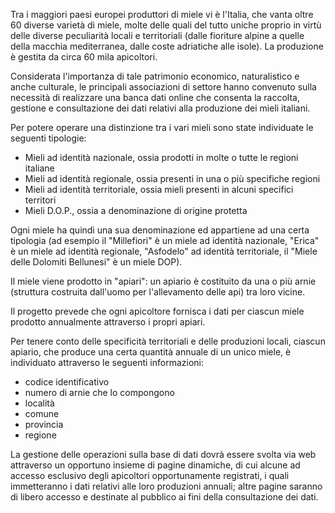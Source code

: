 Tra i maggiori paesi europei produttori di miele vi è l'Italia, che vanta oltre 60 diverse varietà di miele, molte delle quali del tutto uniche proprio in virtù delle diverse peculiarità locali e territoriali (dalle fioriture alpine a quelle della macchia mediterranea, dalle coste adriatiche alle isole). La produzione è gestita da circa 60 mila apicoltori.

Considerata l'importanza di tale patrimonio economico, naturalistico e anche culturale, le principali associazioni di settore hanno convenuto sulla necessità di realizzare una banca dati online che consenta la raccolta, gestione e consultazione dei dati relativi alla produzione dei mieli italiani.

Per potere operare una distinzione tra i vari mieli sono state individuate le seguenti tipologie:

- Mieli ad identità nazionale, ossia prodotti in molte o tutte le regioni italiane
- Mieli ad identità regionale, ossia presenti in una o più specifiche regioni
- Mieli ad identità territoriale, ossia mieli presenti in alcuni specifici territori
- Mieli D.O.P., ossia a denominazione di origine protetta

Ogni miele ha quindi una sua denominazione ed appartiene ad una certa tipologia (ad esempio il "Millefiori" è un miele ad identità nazionale, "Erica" è un miele ad identità regionale, "Asfodelo" ad identità territoriale, il "Miele delle Dolomiti Bellunesi" è un miele DOP).

Il miele viene prodotto in "apiari": un apiario è costituito da una o più arnie (struttura costruita dall'uomo per l'allevamento delle api) tra loro vicine.

Il progetto prevede che ogni apicoltore fornisca i dati per ciascun miele prodotto annualmente attraverso i propri apiari.

Per tenere conto delle specificità territoriali e delle produzioni locali, ciascun apiario, che produce una certa quantità annuale di un unico miele, è individuato attraverso le seguenti informazioni:

- codice identificativo
- numero di arnie che lo compongono
- località
- comune
- provincia
- regione

La gestione delle operazioni sulla base di dati dovrà essere svolta via web attraverso un opportuno insieme di pagine dinamiche, di cui alcune ad accesso esclusivo degli apicoltori opportunamente registrati, i quali immetteranno i dati relativi alle loro produzioni annuali; altre pagine saranno di libero accesso e destinate al pubblico ai fini della consultazione dei dati.